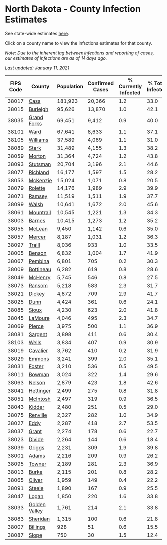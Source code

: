 # North Dakota - County Infection Estimates

See state-wide estimates [here](/infections/us-nd).

Click on a county name to view the infections estimates for that county.

*Note: Due to the inherent lag between infections and reporting of cases, our estimates of infections are as of 14 days ago.*

*Last updated: January 11, 2021*

|   FIPS Code |                         County |   Population |   Confirmed Cases |   % Currently Infected |   % Total Infected |
|-------------|--------------------------------|--------------|-------------------|------------------------|--------------------|
|       38017 |                   [Cass](cass) |      181,923 |            20,366 |                    1.2 |               33.0 |
|       38015 |           [Burleigh](burleigh) |       95,626 |            13,870 |                    1.0 |               42.1 |
|       38035 |     [Grand Forks](grand-forks) |       69,451 |             9,412 |                    0.9 |               40.0 |
|       38101 |                   [Ward](ward) |       67,641 |             8,633 |                    1.1 |               37.1 |
|       38105 |           [Williams](williams) |       37,589 |             4,069 |                    1.1 |               31.0 |
|       38089 |                 [Stark](stark) |       31,489 |             4,155 |                    1.3 |               38.2 |
|       38059 |               [Morton](morton) |       31,364 |             4,724 |                    1.2 |               43.8 |
|       38093 |           [Stutsman](stutsman) |       20,704 |             3,196 |                    2.1 |               44.6 |
|       38077 |           [Richland](richland) |       16,177 |             1,597 |                    1.5 |               28.2 |
|       38053 |           [McKenzie](mckenzie) |       15,024 |             1,071 |                    0.8 |               20.5 |
|       38079 |             [Rolette](rolette) |       14,176 |             1,989 |                    2.9 |               39.9 |
|       38071 |               [Ramsey](ramsey) |       11,519 |             1,511 |                    1.9 |               37.7 |
|       38099 |                 [Walsh](walsh) |       10,641 |             1,672 |                    2.0 |               45.6 |
|       38061 |         [Mountrail](mountrail) |       10,545 |             1,221 |                    1.3 |               34.3 |
|       38003 |               [Barnes](barnes) |       10,415 |             1,273 |                    1.2 |               35.2 |
|       38055 |               [McLean](mclean) |        9,450 |             1,142 |                    0.6 |               35.0 |
|       38057 |               [Mercer](mercer) |        8,187 |             1,031 |                    1.2 |               36.3 |
|       38097 |               [Traill](traill) |        8,036 |               933 |                    1.0 |               33.5 |
|       38005 |               [Benson](benson) |        6,832 |             1,004 |                    1.7 |               41.9 |
|       38067 |             [Pembina](pembina) |        6,801 |               705 |                    0.2 |               30.3 |
|       38009 |         [Bottineau](bottineau) |        6,282 |               619 |                    0.8 |               28.6 |
|       38049 |             [McHenry](mchenry) |        5,745 |               546 |                    0.8 |               27.5 |
|       38073 |               [Ransom](ransom) |        5,218 |               583 |                    2.3 |               31.7 |
|       38021 |               [Dickey](dickey) |        4,872 |               709 |                    2.9 |               41.7 |
|       38025 |                   [Dunn](dunn) |        4,424 |               361 |                    0.6 |               24.1 |
|       38085 |                 [Sioux](sioux) |        4,230 |               623 |                    2.0 |               41.8 |
|       38045 |             [LaMoure](lamoure) |        4,046 |               495 |                    2.3 |               34.7 |
|       38069 |               [Pierce](pierce) |        3,975 |               500 |                    1.1 |               36.9 |
|       38081 |             [Sargent](sargent) |        3,898 |               411 |                    0.6 |               30.4 |
|       38103 |                 [Wells](wells) |        3,834 |               407 |                    0.9 |               30.9 |
|       38019 |           [Cavalier](cavalier) |        3,762 |               410 |                    0.2 |               31.9 |
|       38029 |               [Emmons](emmons) |        3,241 |               399 |                    2.0 |               35.1 |
|       38031 |               [Foster](foster) |        3,210 |               536 |                    0.5 |               49.5 |
|       38011 |               [Bowman](bowman) |        3,024 |               322 |                    1.4 |               29.6 |
|       38063 |               [Nelson](nelson) |        2,879 |               423 |                    1.8 |               42.6 |
|       38041 |         [Hettinger](hettinger) |        2,499 |               275 |                    0.8 |               31.8 |
|       38051 |           [McIntosh](mcintosh) |        2,497 |               319 |                    0.9 |               36.5 |
|       38043 |               [Kidder](kidder) |        2,480 |               251 |                    0.5 |               29.0 |
|       38075 |           [Renville](renville) |        2,327 |               282 |                    1.0 |               34.9 |
|       38027 |                   [Eddy](eddy) |        2,287 |               418 |                    2.7 |               53.5 |
|       38037 |                 [Grant](grant) |        2,274 |               178 |                    0.6 |               22.7 |
|       38023 |               [Divide](divide) |        2,264 |               144 |                    0.6 |               18.4 |
|       38039 |               [Griggs](griggs) |        2,231 |               309 |                    1.9 |               39.8 |
|       38001 |                 [Adams](adams) |        2,216 |               209 |                    0.9 |               26.2 |
|       38095 |               [Towner](towner) |        2,189 |               281 |                    2.3 |               36.9 |
|       38013 |                 [Burke](burke) |        2,115 |               201 |                    0.8 |               28.2 |
|       38065 |               [Oliver](oliver) |        1,959 |               149 |                    0.4 |               22.2 |
|       38091 |               [Steele](steele) |        1,890 |               167 |                    0.9 |               25.5 |
|       38047 |                 [Logan](logan) |        1,850 |               220 |                    1.6 |               33.8 |
|       38033 | [Golden Valley](golden-valley) |        1,761 |               214 |                    2.1 |               33.8 |
|       38083 |           [Sheridan](sheridan) |        1,315 |               100 |                    0.6 |               21.8 |
|       38007 |           [Billings](billings) |          928 |                51 |                    0.6 |               15.5 |
|       38087 |                 [Slope](slope) |          750 |                30 |                    1.5 |               12.4 |